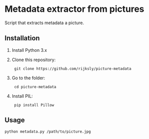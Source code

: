# Metadata extractor from pictures

Script that extracts metadata a picture.

## Installation

1. Install Python 3.x
2. Clone this repository:

        git clone https://github.com/rijksly/picture-metadata

3. Go to the folder:

        cd picture-metadata

4. Install PIL:

        pip install Pillow

## Usage

    python metadata.py /path/to/picture.jpg
